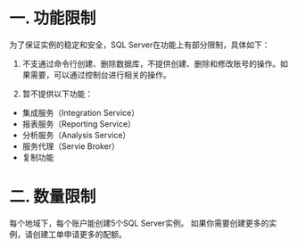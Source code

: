 # 一. 功能限制
为了保证实例的稳定和安全，SQL Server在功能上有部分限制，具体如下：

1.  不支通过命令行创建、删除数据库，不提供创建、删除和修改账号的操作。如果需要，可以通过控制台进行相关的操作。

2.  暂不提供以下功能：
- 集成服务（Integration Service）
- 报表服务（Reporting Service）
- 分析服务（Analysis Service）
- 服务代理（Servie Broker）
- 复制功能

# 二. 数量限制
每个地域下，每个账户能创建5个SQL Server实例。 如果你需要创建更多的实例，请创建工单申请更多的配额。
